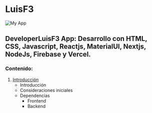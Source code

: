 # LuisF3

![My App](frontend/public/img/iconluisf3.png "Icon LuisF3")

## DeveloperLuisF3 App: Desarrollo con HTML, CSS, Javascript, Reactjs, MaterialUI, Nextjs, NodeJs, Firebase y Vercel.

### Contenido:

1. [Introducción](https://github.com/DeveloperLuisF3/LuisF3/blob/main/introduccion.md "I a introducción")
    * Introducción
    * Consideraciones iniciales
    * Dependencias
        * Frontend
        * Backend